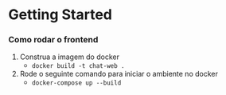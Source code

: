 # Getting Started

### Como rodar o frontend

1. Construa a imagem do docker
    * `docker build -t chat-web .`
2. Rode o seguinte comando para iniciar o ambiente no docker
    * `docker-compose up --build`